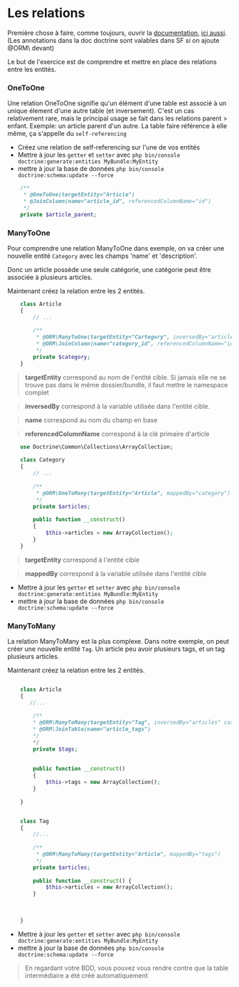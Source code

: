 # Les relations

Première chose à faire, comme toujours, ouvrir la [documentation](http://symfony.com/doc/current/doctrine/associations.html), 
[ici aussi](http://docs.doctrine-project.org/projects/doctrine-orm/en/latest/reference/association-mapping.html).
(Les annotations dans la doc doctrine sont valables dans SF si on ajoute @ORM\ devant)

Le but de l'exercice est de comprendre et mettre en place des relations entre les entités.



### OneToOne

Une relation OneToOne signifie qu'un élément d'une table est associé à un unique élement d'une autre table (et inversement).
C'est un cas relativement rare, mais le principal usage se fait dans les relations parent > enfant.
Exemple: un article parent d'un autre. La table faire référence à elle même, ça s'appelle du `self-referencing`

- Créez une relation de self-referencing sur l'une de vos entités
- Mettre à jour les `getter` et `setter` avec `php bin/console doctrine:generate:entities MyBundle:MyEntity`
- mettre à jour la base de données `php bin/console doctrine:schema:update --force`

```php
    /**
     * @OneToOne(targetEntity="Article")
     * @JoinColumn(name="article_id", referencedColumnName="id")
     */
    private $article_parent;
```


### ManyToOne

Pour comprendre une relation ManyToOne dans exemple, on va créer une nouvelle entité `Category` avec les champs 'name' et 'description'.

Donc un article possède une seule catégorie, une catégorie peut être associée à plusieurs articles.

Maintenant créez la relation entre les 2 entités.

```php
    class Article
    {
        // ...
    
        /**
         * @ORM\ManyToOne(targetEntity="Cartegory", inversedBy="articles")
         * @ORM\JoinColumn(name="category_id", referencedColumnName="id")
         */
        private $category;
    }
```

> **targetEntity** correspond au nom de l'entité cible. 
Si jamais elle ne se trouve pas dans le même dossier/bundle, il faut mettre le namespace complet

> **inversedBy** correspond à la variable utilisée dans l'entité cible.

> **name** correspond au nom du champ en base

> **referencedColumnName** correspond à la clé primaire d'article


```php
    use Doctrine\Common\Collections\ArrayCollection;
    
    class Category
    {
        // ...
    
        /**
         * @ORM\OneToMany(targetEntity="Article", mappedBy="category")
         */
        private $articles;
    
        public function __construct()
        {
            $this->articles = new ArrayCollection();
        }
    }
```
> **targetEntity** correspond à l'entité cible

> **mappedBy** correspond à la variable utilisée dans l'entité cible
 
- Mettre à jour les `getter` et `setter` avec `php bin/console doctrine:generate:entities MyBundle:MyEntity`
- mettre à jour la base de données `php bin/console doctrine:schema:update --force`

### ManyToMany

La relation ManyToMany est la plus complexe. Dans notre exemple, on peut créer une nouvelle
entité `Tag`. Un article peu avoir plusieurs tags, et un tag plusieurs articles.

Maintenant créez la relation entre les 2 entités.

```php

    class Article
    {
       //...
    
        /**
        * @ORM\ManyToMany(targetEntity="Tag", inversedBy="articles" cascade={"persist"})
        * @ORM\JoinTable(name="article_tags")
        */
        */
        private $tags;
        
        
        public function __construct()
        {
            $this->tags = new ArrayCollection();
        }
        
    }

```

```php

    class Tag
    {
        //...
    
        /**
         * @ORM\ManyToMany(targetEntity="Article", mappedBy="tags")
         */
        private $articles;
    
        public function __construct() {
            $this->articles = new ArrayCollection();
        }
        
        
        
    }

```


- Mettre à jour les `getter` et `setter` avec `php bin/console doctrine:generate:entities MyBundle:MyEntity`
- mettre à jour la base de données `php bin/console doctrine:schema:update --force`

> En regardant votre BDD, vous pouvez vous rendre contre que la table intermédiaire a été créé automatiquement